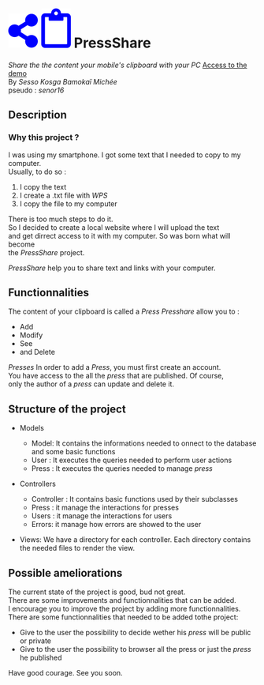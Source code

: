 # ![Logo PressShare](svg/share-alt.svg) ![Logo PressShare](svg/clipboard.svg) PressShare
*Share the the content your mobile's clipboard with your PC* [Access to the demo](https://pressshare.000webhostapp.com)  
By *Sesso Kosga Bamokaï Michée*  
pseudo : *senor16*
  

## Description
### Why this project ?
I was using my smartphone. I got some text that I needed to copy to  my computer.  
Usually, to do so :
1. I copy the text
2. I create a .txt file with *WPS*
3. I copy the file to my computer  

There is too much steps to do it.   
So I decided to create a local website where I will upload the text  
and get dirrect access to it with my computer. So was born what will become  
the *PressShare* project.  
    
*PressShare* help you to share text and links with your computer. 

## Functionnalities
The content of your clipboard is called a *Press*
*Presshare* allow you to :
- Add
- Modify
- See
- and Delete  

*Presses* 
In order to add a *Press*, you must first create an account.  
You have access to the all the *press* that are published. Of course,  
only the author of a *press* can update and delete it.
    

## Structure of the project

* Models
    - Model: It contains the informations needed to onnect to the database  
     and some basic functions   
    - User : It executes the queries needed to perform user actions  
    - Press : It executes the queries needed to manage *press*

* Controllers
    - Controller : It contains basic functions used by their subclasses
    - Press : it manage the interactions for presses
    - Users : it manage the interactions for users
    - Errors: it manage how errors are showed to the user
* Views:
    We have a directory for each controller. Each directory contains   
    the needed files to render the view. 

## Possible ameliorations
The current state of the project is good, bud not great.  
There are some improvements and functionnalities that can be added.  
I encourage you to improve the project by adding more functionnalities.  
There are some functionnalities that needed to be added tothe project:
* Give to the user the possibility to decide wether his *press* will be public or private
* Give to the user the possibility to browser all the press or just the *press* he published 

Have good courage. See you soon.